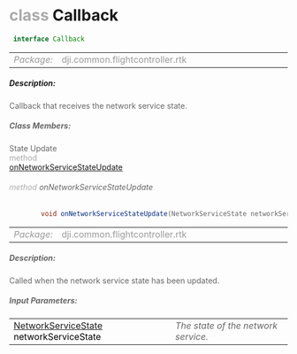 <div class="article"><h1 ><font color="#AAA">class </font>Callback</h1></div>

~~~java
 interface Callback 
~~~

<html><table class="table-supportedby"><tr valign="top"><td width=15%><font color="#999"><i>Package:</i></td><td width=85%><font color="#999">dji.common.flightcontroller.rtk</td></tr></table></html>



##### Description:



<font color="#666">Callback that receives the network service state.



##### Class Members:

<div class="api-row" id="djirtknetworkserviceprovider_djirtknetworkservicestate_callback_onnetworkservicestateupdate"><div class="api-col left">State Update</div><div class="api-col middle" style="color:#AAA">method</div><div class="api-col right"><a class="trigger" href="#djirtknetworkserviceprovider_djirtknetworkservicestate_callback_onnetworkservicestateupdate_inline">onNetworkServiceStateUpdate</a></div></div><div class="inline-doc" id="djirtknetworkserviceprovider_djirtknetworkservicestate_callback_onnetworkservicestateupdate_inline"

><div class="article"><h6 ><font color="#AAA">method </font>onNetworkServiceStateUpdate</h6></div>

~~~java
        void onNetworkServiceStateUpdate(NetworkServiceState networkServiceState)
~~~

<html><table class="table-supportedby"><tr valign="top"><td width=15%><font color="#999"><i>Package:</i></td><td width=85%><font color="#999">dji.common.flightcontroller.rtk</td></tr></table></html>



##### Description:



<font color="#666">Called when the network service state has been updated.



##### Input Parameters:

<html><table class="table-inline-parameters"><tr valign="top"><td><font color="#70BF41"><a href="/Components/RTK/DJIRTKNetworkServiceProvider_DJIRTKNetworkServiceState.html#djirtknetworkserviceprovider_djirtknetworkservicestate">NetworkServiceState</a> <font color="#000">networkServiceState</td><td><font color="#666"><i>The state of the network service.</i></td></tr></table></html></div>


